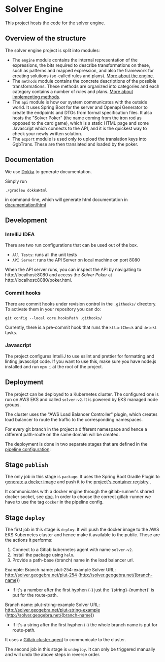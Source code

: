 # Solver Engine

This project hosts the code for the solver engine.

## Overview of the structure

The solver engine project is split into modules:

- The `engine` module contains the internal representation of the
  expressions, the bits required to describe transformations on
  these, such as patterns and mapped expression, and also the
  framework for creating solutions (so-called rules and plans).
  [More about the engine](docs/engine.md).
- The `methods` module contains the concrete descriptions of the
  possible transformations. These methods are organized into categories
  and each category contains a number of rules and plans. 
  [More about implementing methods](/docs/methods.md).
- The `api` module is how our system communicates with the outside
  world. It uses Spring Boot for the server and Openapi Generator
  to create the endpoints and DTOs from formal specification files.
  It also hosts the "Solver Poker" (the name coming from the iron
  rod as opposed to the card game), which is a static HTML page and
  some Javascript which connects to the API, and it is the quickest 
  way to check your newly written solution.
- The `export` module is used only to upload the translation keys
  into GgbTrans. These are then translated and loaded by the poker.

## Documentation

We use [Dokka](https://kotlinlang.org/docs/kotlin-doc.html) to generate documentation.

Simply run

```shell
./gradlew dokkaHtml
```

in command-line, which will generate html documentation in [documentation/html](documentation/html)

## Development

### IntelliJ IDEA

There are two run configurations that can be used out of the box.

- `All Tests`: runs all the unit tests
- `API Server`: runs the API Server on local machine on port 8080

When the API server runs, you can inspect the API by navigating to
http://localhost:8080 and access the _Solver Poker_ at
http://localhost:8080/poker.html.

### Commit hooks

There are commit hooks under revision control in the `.githooks/`
directory. To activate them in your repository you can do:

```shell
git config --local core.hooksPath .githooks/
```

Currently, there is a pre-commit hook that runs the `ktlintCheck`
and `detekt` tasks.

### Javascript

The project configures IntelliJ to use eslint and prettier for
formatting and linting javascript code. If you want to use this,
make sure you have node.js installed and run `npm i` at the root
of the project.

## Deployment

The project can be deployed to a Kubernetes cluster. The configured
one is run on AWS EKS and called `solver-v2`. It is powered by EKS managed
node groups.

The cluster uses the "AWS Load Balancer Controller" plugin, which
creates load balancer to route the traffic to the corresponding
namespaces.

For every git branch in the project a different namespace and hence
a different path-route on the same domain will be created.

The deployment is done in two separate stages that are defined in
the [pipeline configuration](.gitlab-ci.yml):

## Stage `publish`

The only job in this stage is `package`. It uses the Spring Boot
Gradle Plugin
to [generate a docker image](https://docs.spring.io/spring-boot/docs/current/gradle-plugin/reference/htmlsingle/#build-image)
and push it to the [project's container registry](https://git.geogebra.org/solver-team/solver-engine/container_registry)
.

It communicates with a docker engine through the gitlab-runner's
shared docker socket, see [doc](https://docs.gitlab.com/ee/ci/docker/using_docker_build.html#use-docker-socket-binding).
In order to choose the correct gitlab-runner we have to use the tag
`docker` in the pipeline config.

## Stage `deploy`

The first job in this stage is `deploy`. It will push the docker
image to the AWS EKS Kubernetes cluster and hence make it available
to the public. These are the actions it performs:

1. Connect to a Gitlab kubernetes agent with name `solver-v2`.
2. Install the package using `helm`.
3. Provide a path-base (branch) name in the load balancer url.

Example: 
  Branch name: plut-254-example
  Solver URL: http://solver.geogebra.net/plut-254 (http://solver.geogebra.net/{branch-name})

  * If it's a number after the first hyphen (-) just the '{string}-{number}' is put for the route-path. 

  Branch name: plut-string-example
  Solver URL: http://solver.geogebra.net/plut-string-example (http://solver.geogebra.net/{branch-name})
  
  * If it's a string after the first hyphen (-) the whole branch name is put for route-path. 

It uses a [Gitlab cluster agent](https://docs.gitlab.com/ee/user/clusters/agent/install/)
to communicate to the cluster.

The second job in this stage is `undeploy`. It can only be triggered
manually and will undo the above steps in reverse order.
